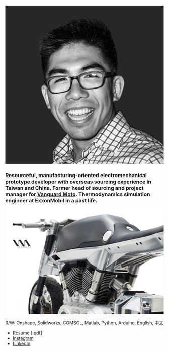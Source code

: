![That's me!](/headshot.jpg)

### Resourceful, manufacturing-oriented electromechanical prototype developer with overseas sourcing experience in Taiwan and China. Former head of sourcing and project manager for [Vanguard Moto](http://www.vanguard.nyc). Thermodynamics simulation engineer at ExxonMobil in a past life.

![Vanguard Roadster](/roadster.jpg)

R/W: Onshape, Solidworks, COMSOL, Matlab, Python, Arduino, English, 中文 

* [Resume](http://www.ccharles.lu/resume) [[.pdf]](http://www.ccharles.lu/resume.pdf)
* [Instagram](http://www.instagram.com/pandabahr)
* [LinkedIn](http://www.linkedin.com/in/lucharles)
